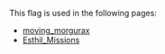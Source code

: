 This flag is used in the following pages:
 - [moving_morgurax](../events/moving_morgurax.md)
 - [Esthil_Missions](../missions/Esthil_Missions.md)
